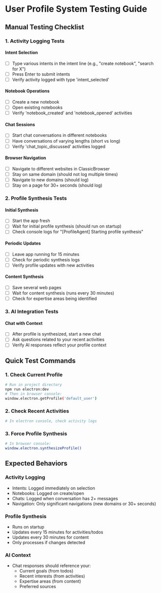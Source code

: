 # User Profile System Testing Guide

## Manual Testing Checklist

### 1. Activity Logging Tests

#### Intent Selection
- [ ] Type various intents in the intent line (e.g., "create notebook", "search for X")
- [ ] Press Enter to submit intents
- [ ] Verify activity logged with type 'intent_selected'

#### Notebook Operations
- [ ] Create a new notebook
- [ ] Open existing notebooks
- [ ] Verify 'notebook_created' and 'notebook_opened' activities

#### Chat Sessions
- [ ] Start chat conversations in different notebooks
- [ ] Have conversations of varying lengths (short vs long)
- [ ] Verify 'chat_topic_discussed' activities logged

#### Browser Navigation
- [ ] Navigate to different websites in ClassicBrowser
- [ ] Stay on same domain (should not log multiple times)
- [ ] Navigate to new domains (should log)
- [ ] Stay on a page for 30+ seconds (should log)

### 2. Profile Synthesis Tests

#### Initial Synthesis
- [ ] Start the app fresh
- [ ] Wait for initial profile synthesis (should run on startup)
- [ ] Check console logs for "[ProfileAgent] Starting profile synthesis"

#### Periodic Updates
- [ ] Leave app running for 15 minutes
- [ ] Check for periodic synthesis logs
- [ ] Verify profile updates with new activities

#### Content Synthesis
- [ ] Save several web pages
- [ ] Wait for content synthesis (runs every 30 minutes)
- [ ] Check for expertise areas being identified

### 3. AI Integration Tests

#### Chat with Context
- [ ] After profile is synthesized, start a new chat
- [ ] Ask questions related to your recent activities
- [ ] Verify AI responses reflect your profile context

## Quick Test Commands

### 1. Check Current Profile
```bash
# Run in project directory
npm run electron:dev
# Then in browser console:
window.electron.getProfile('default_user')
```

### 2. Check Recent Activities
```bash
# In electron console, check activity logs
```

### 3. Force Profile Synthesis
```bash
# In browser console:
window.electron.synthesizeProfile()
```

## Expected Behaviors

### Activity Logging
- Intents: Logged immediately on selection
- Notebooks: Logged on create/open
- Chats: Logged when conversation has 2+ messages
- Navigation: Only significant navigations (new domains or 30+ seconds)

### Profile Synthesis
- Runs on startup
- Updates every 15 minutes for activities/todos
- Updates every 30 minutes for content
- Only processes if changes detected

### AI Context
- Chat responses should reference your:
  - Current goals (from todos)
  - Recent interests (from activities)
  - Expertise areas (from content)
  - Preferred sources